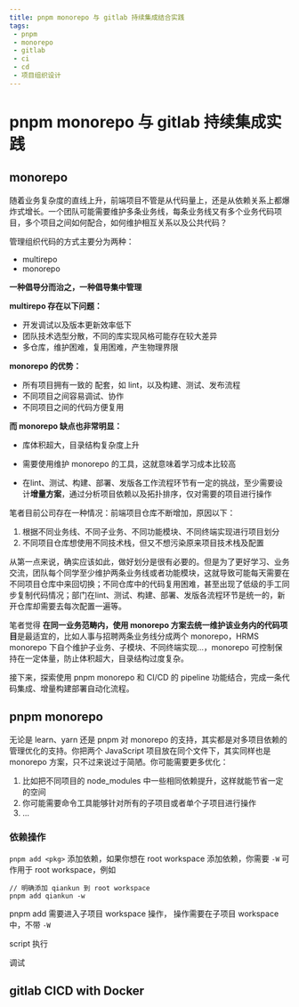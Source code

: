 ```yaml
---
title: pnpm monorepo 与 gitlab 持续集成结合实践
tags:
 - pnpm
 - monorepo
 - gitlab
 - ci
 - cd
 - 项目组织设计 
---
```


# pnpm monorepo 与 gitlab 持续集成实践

## monorepo



随着业务复杂度的直线上升，前端项目不管是从代码量上，还是从依赖关系上都爆炸式增长。一个团队可能需要维护多条业务线，每条业务线又有多个业务代码项目，多个项目之间如何配合，如何维护相互关系以及公共代码？

管理组织代码的方式主要分为两种：

- multirepo
- monorepo

**一种倡导分而治之，一种倡导集中管理**

**multirepo 存在以下问题：**

- 开发调试以及版本更新效率低下
- 团队技术选型分散，不同的库实现风格可能存在较大差异
- 多仓库，维护困难，复用困难，产生物理界限

**monorepo 的优势：**

- 所有项目拥有一致的 配套，如 lint，以及构建、测试、发布流程
- 不同项目之间容易调试、协作
- 不同项目之间的代码方便复用

**而 monorepo 缺点也非常明显：**

- 库体积超大，目录结构复杂度上升

- 需要使用维护 monorepo 的工具，这就意味着学习成本比较高

- 在lint、测试、构建、部署、发版各工作流程环节有一定的挑战，至少需要设计**增量方案**，通过分析项目依赖以及拓扑排序，仅对需要的项目进行操作

  

笔者目前公司存在一种情况：前端项目仓库不断增加，原因以下：

1. 根据不同业务线、不同子业务、不同功能模块、不同终端实现进行项目划分
2. 不同项目仓库想使用不同技术栈，但又不想污染原来项目技术栈及配置

从第一点来说，确实应该如此，做好划分是很有必要的。但是为了更好学习、业务交流，团队每个同学至少维护两条业务线或者功能模块，这就导致可能每天需要在不同项目仓库中来回切换；不同仓库中的代码复用困难，甚至出现了低级的手工同步复制代码情况；部门在lint、测试、构建、部署、发版各流程环节是统一的，新开仓库却需要去每次配置一遍等。

笔者觉得 **在同一业务范畴内，使用 monorepo 方案去统一维护该业务内的代码项目**是最适宜的，比如人事与招聘两条业务线分成两个 monorepo，HRMS monorepo 下自个维护子业务、子模块、不同终端实现...，monorepo 可控制保持在一定体量，防止体积超大，目录结构过度复杂。

接下来，探索使用 pnpm monorepo 和 CI/CD 的 pipeline 功能结合，完成一条代码集成、增量构建部署自动化流程。

## pnpm monorepo

无论是 learn、yarn 还是 pnpm 对 monorepo 的支持，其实都是对多项目依赖的管理优化的支持。你把两个 JavaScript 项目放在同个文件下，其实同样也是 monorepo 方案，只不过来说过于简陋。你可能需要更多优化：

1. 比如把不同项目的 node_modules 中一些相同依赖提升，这样就能节省一定的空间
2. 你可能需要命令工具能够针对所有的子项目或者单个子项目进行操作
3. ...

### 依赖操作

`pnpm add <pkg>` 添加依赖，如果你想在 root workspace 添加依赖，你需要  `-W` 可作用于 root workspace，例如

```shell
// 明确添加 qiankun 到 root workspace
pnpm add qiankun -w
```

pnpm add 需要进入子项目 workspace 操作， 操作需要在子项目 workspace 中，不带 `-W` 

script 执行

调试

## gitlab CICD with Docker

